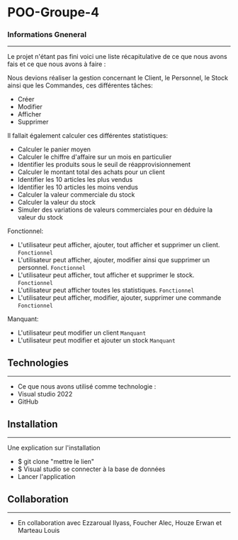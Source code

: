 # POO-Groupe-4
### Informations Gneneral
***
Le projet n'étant pas fini voici une liste récapitulative de ce que nous avons fais et ce que nous avons à faire :

Nous devions réaliser la gestion concernant le Client, le Personnel, le Stock ainsi que les Commandes, ces différentes tâches:
* Créer
* Modifier
* Afficher
* Supprimer

Il fallait également calculer ces différentes statistiques:
* Calculer le panier moyen
* Calculer le chiffre d'affaire sur un mois en particulier
* Identifier les produits sous le seuil de réapprovisionnement
* Calculer le montant total des achats pour un client
* Identifier les 10 articles les plus vendus
* Identifier les 10 articles les moins vendus
* Calculer la valeur commerciale du stock
* Calculer la valeur du stock
* Simuler des variations de valeurs commerciales pour en déduire la valeur du stock

Fonctionnel:
* L'utilisateur peut afficher, ajouter, tout afficher et supprimer un client.  ``Fonctionnel``
* L'utilisateur peut afficher, ajouter, modifier ainsi que supprimer un personnel. ``Fonctionnel``
* L'utilisateur peut afficher, tout afficher et supprimer le stock. ``Fonctionnel``
* L'utilisateur peut afficher toutes les statistiques. ``Fonctionnel``
* L'utilisateur peut afficher, modifier, ajouter, supprimer une commande ``Fonctionnel``

Manquant:
* L'utilisateur peut modifier un client ``Manquant``
* L'utilisateur peut modifier et ajouter un stock ``Manquant``
 

## Technologies
***
* Ce que nous avons utilisé comme technologie :
* Visual studio 2022
* GitHub


## Installation
***
Une explication sur l'installation

* $ git clone "mettre le lien"
* $ Visual studio se connecter à la base de données
* Lancer l'application


## Collaboration
***
* En collaboration avec Ezzaroual Ilyass, Foucher Alec, Houze Erwan et Marteau Louis 


